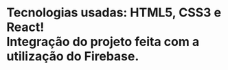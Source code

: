 # Tecnologias usadas: HTML5, CSS3 e React! <br/> Integração do projeto feita com a utilização do Firebase.



